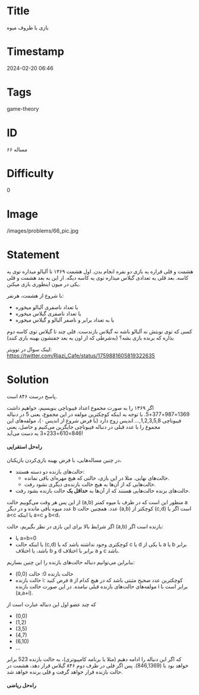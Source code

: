 # Title
بازی با ظروف میوه
# Timestamp
2024-02-20 06:46
# Tags
game-theory
# ID
مساله ۶۶
# Difficulty
0
# Image
/images/problems/66_pic.jpg
# Statement
هشمت و قلی قراره یه بازی دو نفره انجام بدن. اول هشمت ۱۳۶۹ تا آلبالو میذاره توی یه کاسه. بعد قلی یه تعدادی گیلاس میذاره توی یه کاسه دیگه. از این به بعد هشمت و قلی یکی در میون اینطوری بازی میکنن.

با شروع از هشمت، هر‌نفر:
* یا تعداد ناصفری آلبالو میخوره
* یا تعداد‌ ناصفری گیلاس میخوره
* یا به تعداد‌ برابر و ناصفر آلبالو و گیلاس میخوره

کسی که توی نوبتش نه آلبالو باشه نه گیلاس بازندست. قلی چند تا گیلاس توی کاسه دوم بذاره که برنده بازی بشه؟ (به‌شرطی‌ که از اون به بعد جفتشون بهینه بازی کنند)

لینک سوال در توویتر: https://twitter.com/Riazi_Cafe/status/1759881605819322635

# Solution

پاسخ درست ۸۴۶ است.

 اگر ۱۳۶۹ را به صورت مجموع اعداد فیبوناچی بنویسیم، خواهیم داشت 1369=987+377+5. با توجه به اینکه کوچکترین مولفه در این مجموع، یعنی 5 در دنباله فیبوناچی 1,2,3,5,8,... اندیس زوج دارد (با فرض شروع از اندیس ۰)،  مولفه‌های این مجموع را با عدد قبلی در دنباله فیبوناچی جایگزین می‌کنیم و حاصل، یعنی 846=610+233+3 به دست می‌آید!
 
#### راه‌حل استقرایی
 
 در چنین مساله‌هایی، با فرض بهینه بازی‌کردن بازیکنان،
 
* حالت‌های بازنده دو دسته هستند:
    * حالت‌های نهایی. مثلا در این بازی، حالتی که هیچ مهره‌ای باقی نمانده.
    * حالت‌هایی که از آن‌ها به هیچ حالت  بازنده‌ی دیگری نشود رفت.
* حالت‌های برنده حالت‌هایی هستند که از آن‌ها به **حداقل یک** حالت بازنده بشود رفت.

از این پس هر وقت می‌گوییم حالت (a,b) منظور این است که در ظرف با میوه کمتر a عدد میوه باقی مانده و در دیگر b عدد. همچنین حالت (a,b) کوچکتر از (c,d) است اگر یا a<c یا اینکه a=c و b<d،

اگر شرایط بالا برای این بازی در نظر بگیریم، حالت (a,b) بازنده است اگر:

* یا a=b=0 
* یا اینکه حالت (c,d) کوچکتری وجود نداشته باشد که یا c یا d با یکی از a یا b برابر باشد، یا  اختلاف b و d برابر با اختلاف a و c باشد.

بنابراین می‌توانیم دنباله حالت‌های بازنده را این چنین بسازیم:

* حالت بازنده 0: حالت (0,0)
* حالت بازنده i: فرض کنید a کوچکترین عدد صحیح مثبتی باشد که در هیچ کدام از مولفه‌های حالت‌های بازنده قبلی نیامده. در این صورت حالت بازنده i برابر است با (a,a+i).

که چند عضو اول این دنباله عبارت است از

* (0,0)
* (1,2)
* (3,5)
* (4,7)
* (6,10)
* ...

که اگر این دنباله را ادامه دهیم (مثلا با برنامه کامپیوتری)، به حالت بازنده 523 برابر خواهد بود با (846,1369). پس اگر قلی در ظرف دوم ۸۴۶ گیلاس قرار دهد، هشمت در حالت بازنده قرار خواهد گرفت و قلی برنده خواهد شد.


#### راه‌حل ریاضی



